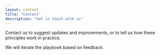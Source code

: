 ```yaml
---
layout: contact
title: "Contact"
description: "Get in touch with us"
---
```

Contact us to suggest updates and improvements, or to tell us how these principles work in practice. 

We will iterate the playbook based on feedback. 
